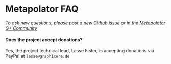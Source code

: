 # Metapolator FAQ

_To ask new questions, please post a [new Github issue](https://github.com/metapolator/metapolator/issues) or in the [Metapolator G+ Community](https://plus.google.com/communities/110027004108709154749)_

#### Does the project accept donations?

Yes, the project technical lead, Lasse Fister, is accepting donations via PayPal at `lasse@graphicore.de`

